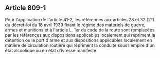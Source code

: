 Article 809-1
----
Pour l'application de l'article 41-2, les références aux articles 28 et 32 (2°)
du décret-loi du 18 avril 1939 fixant le régime des matériels de guerre, armes
et munitions et à l'article L. 1er du code de la route sont remplacées par les
références aux dispositions applicables localement qui répriment la détention ou
le port d'arme et aux dispositions applicables localement en matière de
circulation routière qui répriment la conduite sous l'empire d'un état
alcoolique ou en état d'ivresse manifeste.
